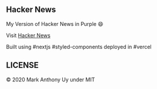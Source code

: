 ## Hacker News

My Version of Hacker News in Purple 😄

Visit [Hacker News](https://newshacker.vercel.app/)

Built using #nextjs #styled-components deployed in #vercel

## LICENSE

© 2020 Mark Anthony Uy under MIT
